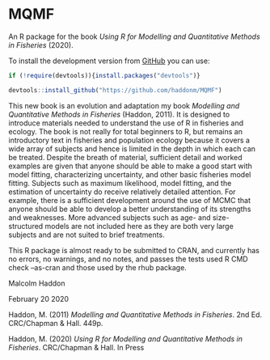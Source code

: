
<!-- README.md is generated from README.Rmd. Please edit that file -->

# MQMF

An R package for the book *Using R for Modelling and Quantitative
Methods in Fisheries* (2020).

To install the development version from [GitHub](https://github.com/)
you can use:

``` r
if (!require(devtools)){install.packages("devtools")} 

devtools::install_github("https://github.com/haddonm/MQMF")
```

This new book is an evolution and adaptation my book *Modelling and
Quantitative Methods in Fisheries* (Haddon, 2011). It is designed to
introduce materials needed to understand the use of R in fisheries and
ecology. The book is not really for total beginners to R, but remains an
introductory text in fisheries and population ecology because it covers
a wide array of subjects and hence is limited in the depth in which each
can be treated. Despite the breath of material, sufficient detail and
worked examples are given that anyone should be able to make a good
start with model fitting, characterizing uncertainty, and other basic
fisheries model fitting. Subjects such as maximum likelihood, model
fitting, and the estimation of uncertainty do receive relatively
detailed attention. For example, there is a sufficient development
around the use of MCMC that anyone should be able to develop a better
understanding of its strengths and weaknesses. More advanced subjects
such as age- and size-structured models are not included here as they
are both very large subjects and are not suited to brief treatments.

This R package is almost ready to be submitted to CRAN, and currently
has no errors, no warnings, and no notes, and passes the tests used R
CMD check –as-cran and those used by the rhub package.

Malcolm Haddon

February 20 2020

Haddon, M. (2011) *Modelling and Quantitative Methods in Fisheries*. 2nd
Ed. CRC/Chapman & Hall. 449p.

Haddon, M. (2020) *Using R for Modelling and Quantitative Methods in
Fisheries*. CRC/Chapman & Hall. In Press
